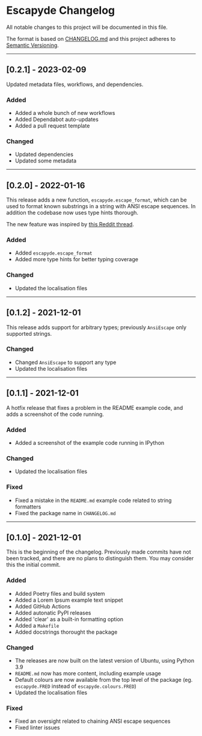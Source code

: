 # Escapyde Changelog

All notable changes to this project will be documented in this file.

The format is based on [CHANGELOG.md][Changelog]
and this project adheres to [Semantic Versioning][SemVer].

<!-- 
TEMPLATE

## [major.minor.patch] - yyyy-mm-dd

A message that notes the main changes in the update.

### Added

### Changed

### Deprecated

### Fixed

### Removed

### Security

_______________________________________________________________________________
 
 -->

<!--
EXAMPLE

## [0.2.0] - 2021-06-02

Lorem Ipsum dolor sit amet.

### Added

- Cat pictures hidden in the library
- Added beeswax to the gears

### Changed

- Updated localisation files

-->

<!--
_______________________________________________________________________________

## [0.2.1] - 2023-02-09

Updated metadata files, workflows, and dependencies.

### Added

- Added a whole bunch of new workflows
- Added Dependabot auto-updates
- Added a pull request template

### Changed

- Updated dependencies
- Updated some metadata

-->

_______________________________________________________________________________

## [0.2.1] - 2023-02-09

Updated metadata files, workflows, and dependencies.

### Added

- Added a whole bunch of new workflows
- Added Dependabot auto-updates
- Added a pull request template

### Changed

- Updated dependencies
- Updated some metadata

_______________________________________________________________________________

## [0.2.0] - 2022-01-16

This release adds a new function, `escapyde.escape_format`, which can be used
to format known substrings in a string with ANSI escape sequences. In addition
the codebase now uses type hints thorough.

The new feature was inspired by [this Reddit thread][Reddit escape format].

### Added

- Added `escapyde.escape_format`
- Added more type hints for better typing coverage

### Changed

- Updated the localisation files

_______________________________________________________________________________

## [0.1.2] - 2021-12-01

This release adds support for arbitrary types; previously `AnsiEscape` only
supported strings.

### Changed

- Changed `AnsiEscape` to support any type
- Updated the localisation files

_______________________________________________________________________________

## [0.1.1] - 2021-12-01

A hotfix release that fixes a problem in the README example code, and adds a
screenshot of the code running.

### Added

- Added a screenshot of the example code running in IPython

### Changed

- Updated the localisation files

### Fixed

- Fixed a mistake in the `README.md` example code related to string formatters
- Fixed the package name in `CHANGELOG.md`

_______________________________________________________________________________

## [0.1.0] - 2021-12-01

This is the beginning of the changelog. Previously made commits have not been
tracked, and there are no plans to distinguish them. You may consider this
the initial commit.

### Added

- Added Poetry files and build system
- Added a Lorem Ipsum example text snippet
- Added GitHub Actions
- Added autonatic PyPI releases
- Added 'clear' as a built-in formatting option
- Added a `Makefile`
- Added docstrings thorought the package

### Changed

- The releases are now built on the latest version of Ubuntu, using Python 3.9
- `README.md` now has more content, including example usage
- Default colours are now available from the top level of the package
  (eg. `escapyde.FRED` instead of `escapyde.colours.FRED`)
- Updated the localisation files

### Fixed

- Fixed an oversight related to chaining ANSI escape sequences
- Fixed linter issues

[Changelog]: http://changelog.md/
[Reddit escape format]: https://www.reddit.com/r/learnpython/comments/rvcg0l/print_colour_in_terminal/hr73v3f/
[SemVer]: http://semver.org/

<!-- markdownlint-configure-file {
    "MD022": false,
    "MD024": false,
    "MD030": false,
    "MD032": false
} -->
<!--
    MD022: Blanks around headings
    MD024: No duplicate headings
    MD030: Spaces after list markers
    MD032: Blanks around lists
-->
